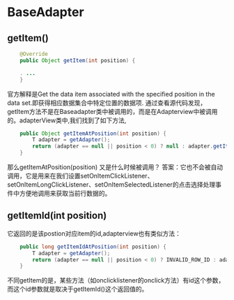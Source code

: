 # BaseAdapter  
## getItem()  
``` java   
    @Override
    public Object getItem(int position) {

    . ...
    }
```   
官方解释是Get the data item associated with the specified position in the data set.即获得相应数据集合中特定位置的数据项.
通过查看源代码发现，getItem方法不是在Baseadapter类中被调用的，而是在Adapterview中被调用的。adapterView类中,我们找到了如下方法,  

``` java   
    public Object getItemAtPosition(int position) {
        T adapter = getAdapter();
        return (adapter == null || position < 0) ? null : adapter.getItem(position);
    }
```   
那么getItemAtPosition(position) 又是什么时候被调用？
答案：它也不会被自动调用，它是用来在我们设置setOnItemClickListener、setOnItemLongClickListener、setOnItemSelectedListener的点击选择处理事件中方便地调用来获取当前行数据的。

## getItemId(int position)  
它返回的是该postion对应item的id,adapterview也有类似方法：  
``` java   
    public long getItemIdAtPosition(int position) {
        T adapter = getAdapter();
        return (adapter == null || position < 0) ? INVALID_ROW_ID : adapter.getItemId(position);
    }
```   
不同getItem的是，某些方法（如onclicklistener的onclick方法）有id这个参数，而这个id参数就是取决于getItemId()这个返回值的。
